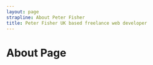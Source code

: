 ```yaml
---
layout: page
strapline: About Peter Fisher
title: Peter Fisher UK based freelance web developer
---
```


# About Page